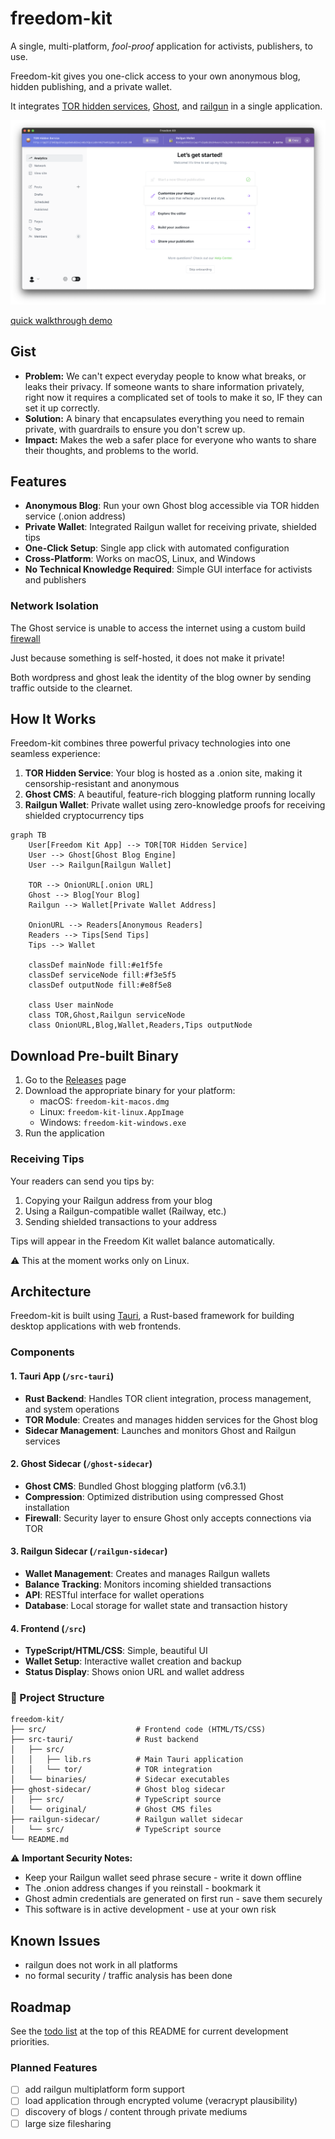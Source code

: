 # freedom-kit

A single, multi-platform, _fool-proof_ application for activists, publishers, to use.

Freedom-kit gives you one-click access to your own anonymous blog, hidden publishing, and a private wallet.

It integrates [TOR hidden services](https://tb-manual.torproject.org/onion-services/), [Ghost](https://github.com/TryGhost/Ghost), and [railgun](https://github.com/Railgun-Community/wallet) in a single application.

![Preview of Freedom-kit](preview.png)

[quick walkthrough demo](https://youtu.be/GD5L1Oiqlz4)

## Gist

- **Problem:** We can't expect everyday people to know what breaks, or leaks their privacy. If someone wants to share information privately, right now it requires a complicated set of tools to make it so, IF they can set it up correctly.
- **Solution:** A binary that encapsulates everything you need to remain private, with guardrails to ensure you don't screw up.
- **Impact:** Makes the web a safer place for everyone who wants to share their thoughts, and problems to the world.

## Features

- **Anonymous Blog**: Run your own Ghost blog accessible via TOR hidden service (.onion address)
- **Private Wallet**: Integrated Railgun wallet for receiving private, shielded tips
- **One-Click Setup**: Single app click with automated configuration
- **Cross-Platform**: Works on macOS, Linux, and Windows
- **No Technical Knowledge Required**: Simple GUI interface for activists and publishers

### Network Isolation

The Ghost service is unable to access the internet using a custom build [firewall](./ghost-sidecar/src/firewall.ts)

Just because something is self-hosted, it does not make it private!

Both wordpress and ghost leak the identity of the blog owner by sending traffic outside to the clearnet.

## How It Works

Freedom-kit combines three powerful privacy technologies into one seamless experience:

1. **TOR Hidden Service**: Your blog is hosted as a .onion site, making it censorship-resistant and anonymous
2. **Ghost CMS**: A beautiful, feature-rich blogging platform running locally
3. **Railgun Wallet**: Private wallet using zero-knowledge proofs for receiving shielded cryptocurrency tips

```mermaid
graph TB
    User[Freedom Kit App] --> TOR[TOR Hidden Service]
    User --> Ghost[Ghost Blog Engine]
    User --> Railgun[Railgun Wallet]

    TOR --> OnionURL[.onion URL]
    Ghost --> Blog[Your Blog]
    Railgun --> Wallet[Private Wallet Address]

    OnionURL --> Readers[Anonymous Readers]
    Readers --> Tips[Send Tips]
    Tips --> Wallet

    classDef mainNode fill:#e1f5fe
    classDef serviceNode fill:#f3e5f5
    classDef outputNode fill:#e8f5e8

    class User mainNode
    class TOR,Ghost,Railgun serviceNode
    class OnionURL,Blog,Wallet,Readers,Tips outputNode
```

## Download Pre-built Binary

1. Go to the [Releases](../../releases) page
2. Download the appropriate binary for your platform:
   - macOS: `freedom-kit-macos.dmg`
   - Linux: `freedom-kit-linux.AppImage`
   - Windows: `freedom-kit-windows.exe`
3. Run the application

### Receiving Tips

Your readers can send you tips by:

1. Copying your Railgun address from your blog
2. Using a Railgun-compatible wallet (Railway, etc.)
3. Sending shielded transactions to your address

Tips will appear in the Freedom Kit wallet balance automatically.

⚠ This at the moment works only on Linux.

## Architecture

Freedom-kit is built using [Tauri](https://tauri.app/), a Rust-based framework for building desktop applications with web frontends.

### Components

#### 1. **Tauri App** (`/src-tauri`)

- **Rust Backend**: Handles TOR client integration, process management, and system operations
- **TOR Module**: Creates and manages hidden services for the Ghost blog
- **Sidecar Management**: Launches and monitors Ghost and Railgun services

#### 2. **Ghost Sidecar** (`/ghost-sidecar`)

- **Ghost CMS**: Bundled Ghost blogging platform (v6.3.1)
- **Compression**: Optimized distribution using compressed Ghost installation
- **Firewall**: Security layer to ensure Ghost only accepts connections via TOR

#### 3. **Railgun Sidecar** (`/railgun-sidecar`)

- **Wallet Management**: Creates and manages Railgun wallets
- **Balance Tracking**: Monitors incoming shielded transactions
- **API**: RESTful interface for wallet operations
- **Database**: Local storage for wallet state and transaction history

#### 4. **Frontend** (`/src`)

- **TypeScript/HTML/CSS**: Simple, beautiful UI
- **Wallet Setup**: Interactive wallet creation and backup
- **Status Display**: Shows onion URL and wallet address

### 📁 Project Structure

```
freedom-kit/
├── src/                    # Frontend code (HTML/TS/CSS)
├── src-tauri/              # Rust backend
│   ├── src/
│   │   ├── lib.rs          # Main Tauri application
│   │   └── tor/            # TOR integration
│   └── binaries/           # Sidecar executables
├── ghost-sidecar/          # Ghost blog sidecar
│   ├── src/                # TypeScript source
│   └── original/           # Ghost CMS files
├── railgun-sidecar/        # Railgun wallet sidecar
│   └── src/                # TypeScript source
└── README.md
```

⚠️ **Important Security Notes:**

- Keep your Railgun wallet seed phrase secure - write it down offline
- The .onion address changes if you reinstall - bookmark it
- Ghost admin credentials are generated on first run - save them securely
- This software is in active development - use at your own risk

## Known Issues

- railgun does not work in all platforms
- no formal security / traffic analysis has been done

## Roadmap

See the [todo list](#todo) at the top of this README for current development priorities.

### Planned Features

- [ ] add railgun multiplatform form support
- [ ] load application through encrypted volume (veracrypt plausibility)
- [ ] discovery of blogs / content through private mediums
- [ ] large size filesharing
